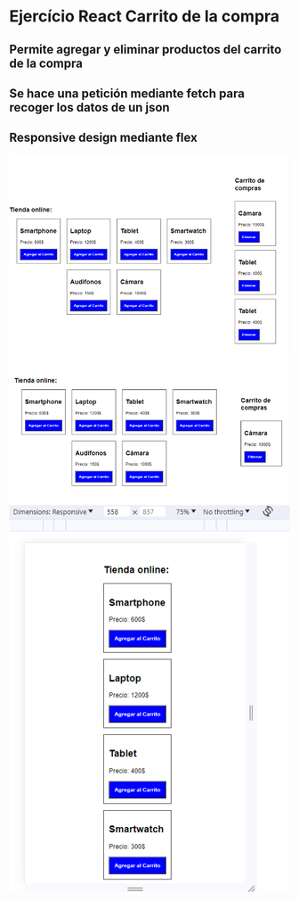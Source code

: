 # Ejercício React Carrito de la compra

## Permite agregar y eliminar productos del carrito de la compra
## Se hace una petición mediante fetch para recoger los datos de un json
## Responsive design mediante flex

![Alt text](image.png)
![Alt text](image-1.png)
![Alt text](image-2.png)